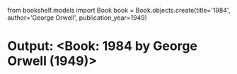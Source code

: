 from bookshelf.models import Book
book = Book.objects.create(title='1984', author='George Orwell', publication_year=1949)
# Output: <Book: 1984 by George Orwell (1949)>
